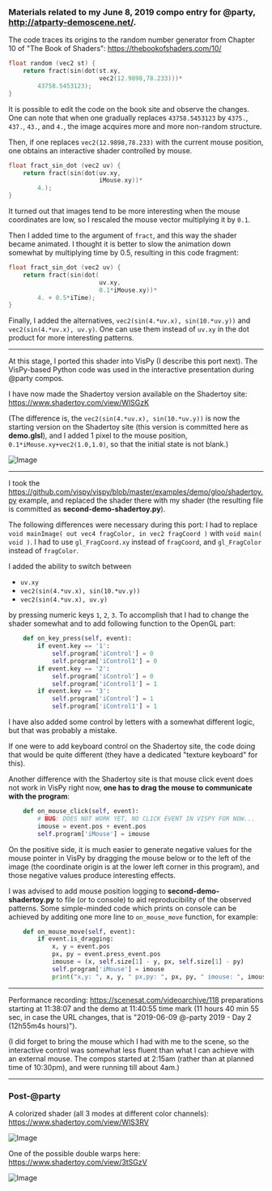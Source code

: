 ### Materials related to my June 8, 2019 compo entry for @party, http://atparty-demoscene.net/. 

The code traces its origins to the random number generator from Chapter 10 of "The Book of Shaders": https://thebookofshaders.com/10/

```c
float random (vec2 st) {
    return fract(sin(dot(st.xy,
                         vec2(12.9898,78.233)))*
        43758.5453123);
}
```

It is possible to edit the code on the book site and observe the changes. One can note that when one gradually replaces `43758.5453123` by `4375.`, `437.`, `43.`, and `4.`, the image acquires more and more non-random structure.

Then, if one replaces `vec2(12.9898,78.233)` with the current mouse position, one obtains an interactive shader controlled by mouse. 

```c
float fract_sin_dot (vec2 uv) {
    return fract(sin(dot(uv.xy,
                         iMouse.xy))*
        4.);
}
```

It turned out that images tend to be more interesting when the mouse coordinates are low, so I rescaled the mouse vector multiplying it by `0.1`.

Then I added time to the argument of `fract`, and this way the shader became animated. I thought it is better to slow the animation down somewhat by multiplying time by 0.5, resulting in this code fragment:

```c
float fract_sin_dot (vec2 uv) {
    return fract(sin(dot(
                         uv.xy,
                         0.1*iMouse.xy))*
        4. + 0.5*iTime);
}
```

Finally, I added the alternatives, `vec2(sin(4.*uv.x), sin(10.*uv.y))` and `vec2(sin(4.*uv.x), uv.y)`. One can use them instead of `uv.xy` in the dot product for more interesting patterns.

***

At this stage, I ported this shader into VisPy (I describe this port next). The VisPy-based Python code was used in the interactive presentation during @party compos.

I have now made the Shadertoy version available on the Shadertoy site: https://www.shadertoy.com/view/WlSGzK

(The difference is, the `vec2(sin(4.*uv.x), sin(10.*uv.y))` is now the starting version on the Shadertoy site (this version is committed here as **demo.glsl**), and I added 1 pixel to the mouse position, `0.1*iMouse.xy+vec2(1.0,1.0)`, so that the initial state is not blank.)

![Image](https://www.shadertoy.com/media/shaders/WlSGzK.jpg "a shader")

***

I took the https://github.com/vispy/vispy/blob/master/examples/demo/gloo/shadertoy.py example, and replaced the shader there with my shader (the resulting file is committed as **second-demo-shadertoy.py**).

The following differences were necessary during this port: I had to replace `void mainImage( out vec4 fragColor, in vec2 fragCoord )` with `void main( void )`. I had to use `gl_FragCoord.xy` instead of `fragCoord`, and `gl_FragColor` instead of `fragColor`.

I added the ability to switch between
  * `uv.xy`
  * `vec2(sin(4.*uv.x), sin(10.*uv.y))`
  * `vec2(sin(4.*uv.x), uv.y)`
  
by pressing numeric keys `1`, `2`, `3`. To accomplish that I had to change the shader somewhat and to add following function to the OpenGL part:

```python
    def on_key_press(self, event):
        if event.key == '1':
            self.program['iControl'] = 0
            self.program['iControl1'] = 0
        if event.key == '2':
            self.program['iControl'] = 0
            self.program['iControl1'] = 1
        if event.key == '3':
            self.program['iControl'] = 1
            self.program['iControl1'] = 1   
```

I have also added some control by letters with a somewhat different logic, but that was probably a mistake.

If one were to add keyboard control on the Shadertoy site, the code doing that would be quite different (they have a dedicated "texture keyboard" for this).

Another difference with the Shadertoy site is that mouse click event does not work in VisPy right now, **one has to drag the mouse to communicate with the program**:

```python
    def on_mouse_click(self, event):
        # BUG: DOES NOT WORK YET, NO CLICK EVENT IN VISPY FOR NOW...
        imouse = event.pos + event.pos
        self.program['iMouse'] = imouse
```

On the positive side, it is much easier to generate negative values for the mouse pointer in VisPy by dragging the mouse below or to the left of the image (the coordinate origin is at the lower left corner in this program), and those negative values produce interesting effects.

I was advised to add mouse position logging to **second-demo-shadertoy.py** to file (or to console) to aid reproducibility of the observed patterns. Some simple-minded code which prints on console can be achieved by additing one more line to `on_mouse_move` function, for example:

```python
    def on_mouse_move(self, event):
        if event.is_dragging:
            x, y = event.pos
            px, py = event.press_event.pos
            imouse = (x, self.size[1] - y, px, self.size[1] - py)
            self.program['iMouse'] = imouse
            print("x,y: ", x, y, " px,py: ", px, py, " imouse: ", imouse)
```

***

Performance recording: https://scenesat.com/videoarchive/118 preparations starting at 11:38:07 and the demo at 11:40:55 time mark (11 hours 40 min 55 sec, in case the URL changes, that is "2019-06-09 @-party 2019 - Day 2 (12h55m4s hours)").

(I did forget to bring the mouse which I had with me to the scene, so the interactive control was somewhat less fluent than what I can achieve with an external mouse. The compos started at 2:15am (rather than at planned time of 10:30pm), and were running till about 4am.)

***

### Post-@party

A colorized shader (all 3 modes at different color channels): https://www.shadertoy.com/view/WlS3RV

![Image](https://www.shadertoy.com/media/shaders/WlS3RV.jpg "a shader")

One of the possible double warps here: https://www.shadertoy.com/view/3tSGzV

![Image](https://www.shadertoy.com/media/shaders/3tSGzV.jpg "a shader")
